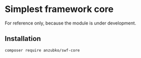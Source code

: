 # Simplest framework core

For reference only, because the module is under development.

## Installation

```sh
composer require anzubko/swf-core
```
